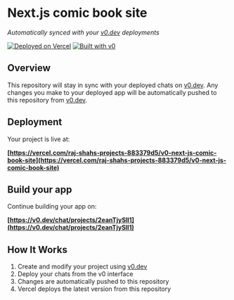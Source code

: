 # Next.js comic book site

*Automatically synced with your [v0.dev](https://v0.dev) deployments*

[![Deployed on Vercel](https://img.shields.io/badge/Deployed%20on-Vercel-black?style=for-the-badge&logo=vercel)](https://vercel.com/raj-shahs-projects-883379d5/v0-next-js-comic-book-site)
[![Built with v0](https://img.shields.io/badge/Built%20with-v0.dev-black?style=for-the-badge)](https://v0.dev/chat/projects/2eanTjySll1)

## Overview

This repository will stay in sync with your deployed chats on [v0.dev](https://v0.dev).
Any changes you make to your deployed app will be automatically pushed to this repository from [v0.dev](https://v0.dev).

## Deployment

Your project is live at:

**[https://vercel.com/raj-shahs-projects-883379d5/v0-next-js-comic-book-site](https://vercel.com/raj-shahs-projects-883379d5/v0-next-js-comic-book-site)**

## Build your app

Continue building your app on:

**[https://v0.dev/chat/projects/2eanTjySll1](https://v0.dev/chat/projects/2eanTjySll1)**

## How It Works

1. Create and modify your project using [v0.dev](https://v0.dev)
2. Deploy your chats from the v0 interface
3. Changes are automatically pushed to this repository
4. Vercel deploys the latest version from this repository